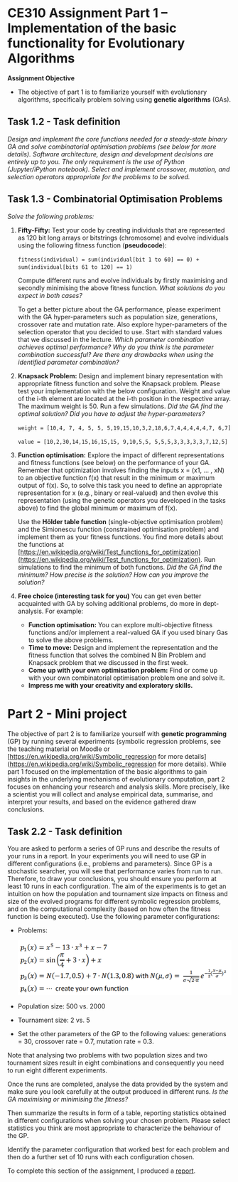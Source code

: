 # CE310 Assignment Part 1 – Implementation of the basic functionality for Evolutionary Algorithms

**Assignment Objective**
- The objective of part 1 is to familiarize yourself with evolutionary algorithms, specifically problem solving 
using **genetic algorithms** (GAs).

##  Task 1.2 - Task definition 
*Design and implement the core functions needed for a steady-state binary GA and solve combinatorial 
optimisation problems (see below for more details). Software architecture, design and development 
decisions are entirely up to you. The only requirement is the use of Python (Jupyter/iPython notebook). Select 
and implement crossover, mutation, and selection operators appropriate for the problems to be solved.*

## Task 1.3 - Combinatorial Optimisation Problems
*Solve the following problems:*
1. **Fifty-Fifty:** Test your code by creating individuals that are represented as 120 bit long arrays or 
   bitstrings (chromosome) and evolve individuals using the following fitness function (**pseudocode**):
      
      `fitness(individual) = sum(individual[bit 1 to 60] == 0) + sum(individual[bits 61 to 120] == 1)`
  
   Compute different runs and evolve individuals by firstly maximising and secondly minimising the 
   above fitness function. *What solutions do you expect in both cases?*
  
   To get a better picture about the GA performance, please experiment with the GA hyper-parameters
   such as population size, generations, crossover rate and mutation rate. Also explore hyper-parameters of the 
   selection operator that you decided to use. Start with standard values that we discussed in the lecture.
   *Which parameter combination achieves optimal performance? Why do you think is the parameter combination successful?
   Are there any drawbacks when using the identified parameter combination?*
   
2. **Knapsack Problem:** Design and implement binary representation with appropriate fitness function and solve the 
   Knapsack problem. Please test your implementation with the below configuration. 
   Weight and value of the i-th element are located at the i-th position in the respective array. The 
   maximum weight is 50. Run a few simulations. *Did the GA find the optimal solution? Did you have to 
   adjust the hyper-parameters?*
   
   `weight = [10,4, 7, 4, 5, 5, 5,19,15,10,3,2,18,6,7,4,4,4,4,4,7, 6,7]`
   
   `value = [10,2,30,14,15,16,15,15, 9,10,5,5, 5,5,5,3,3,3,3,3,7,12,5]`
    
3. **Function optimisation:** Explore the impact of different representations and fitness functions (see below) on the 
   performance of your GA. Remember that optimization involves finding the inputs x = (x1, … , xN) to an objective 
   function f(x) that result in the minimum or maximum output of f(x). So, to solve this task you need to define an 
   appropriate representation for x (e.g., binary or real-valued) and then evolve this representation (using the genetic
   operators you developed in the tasks above) to find the global minimum or maximum of f(x).
   
   Use the **Hölder table function** (single-objective optimisation problem) and the Simionescu function (constrained 
   optimisation problem) and implement them as your fitness functions. You find more details about the functions at 
   [https://en.wikipedia.org/wiki/Test_functions_for_optimization](https://en.wikipedia.org/wiki/Test_functions_for_optimization). 
   Run simulations to find the minimum of both functions. *Did the GA find the minimum? How precise is the solution? 
   How can you improve the solution?*
   
4. **Free choice (interesting task for you)**
   You can get even better acquainted with GA by solving additional problems, do more in dept-analysis. For example:
     - **Function optimisation:** You can explore multi-objective fitness functions and/or implement a real-valued GA if you 
       used binary Gas to solve the above problems.
     - **Time to move:** Design and implement the representation and the fitness function that solves 
       the combined N Bin Problem and Knapsack problem that we discussed in the first week.
     - **Come up with your own optimisation problem:** Find or come up with your own combinatorial optimisation problem one 
       and solve it.
     - **Impress me with your creativity and exploratory skills.**

# Part 2 - Mini project
The objective of part 2 is to familiarize yourself with **genetic programming** (GP) by running several experiments (symbolic regression 
problems, see the teaching material on Moodle or [https://en.wikipedia.org/wiki/Symbolic_regression for more details](https://en.wikipedia.org/wiki/Symbolic_regression for more details). While part 1 
focused on the implementation of the basic algorithms to gain insights in the underlying mechanisms of evolutionary computation, part
2 focuses on enhancing your research and analysis skills. More precisely, like a scientist you will collect and analyse empirical data,
summarise, and interpret your results, and based on the evidence gathered draw conclusions.

## Task 2.2 - Task definition
You are asked to perform a series of GP runs and describe the results of your runs in a report. In your experiments you will need to use 
GP in different configurations (i.e., problems and parameters). Since GP is a stochastic searcher, you will see that performance varies
from run to run. Therefore, to draw your conclusions, you should ensure you perform at least 10 runs in each configuration. The aim of 
the experiments is to get an intuition on how the population and tournament size impacts on fitness and size of the evolved programs for
different symbolic regression problems, and on the computational complexity (based on how often the fitness function is being executed). 
Use the following parameter configurations:

- Problems:
  
  ![](screenshot.2434.png)
- Population size: 500 vs. 2000
- Tournament size: 2 vs. 5
- Set the other parameters of the GP to the following values: generations = 30, crossover rate = 0.7, mutation rate = 0.3.

Note that analysing two problems with two population sizes and two tournament sizes result in eight combinations and consequently you need
to run eight different experiments.

Once the runs are completed, analyse the data provided by the system and make sure you look carefully at the output produced in different 
runs. *Is the GA maximising or minimising the fitness?*

Then summarize the results in form of a table, reporting statistics obtained in different configurations when solving your chosen problem.
Please select statistics you think are most appropriate to characterize the behaviour of the GP. 

Identify the parameter configuration that worked best for each problem and then do a further set of 10 
runs with each configuration chosen. 

To complete this section of the assignment, I produced a [report](https://github.com/PDKelly25/University-Projects/blob/main/CE310/CE310_assignment_pt2.docx).
